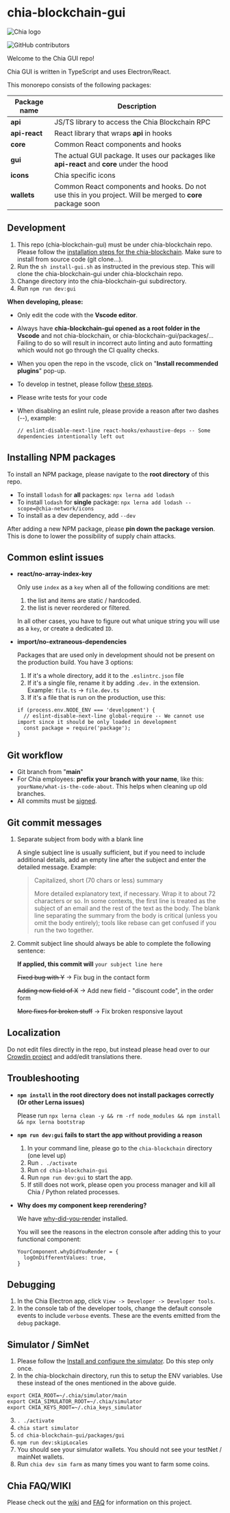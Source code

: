 # chia-blockchain-gui

![Chia logo](https://www.chia.net/wp-content/uploads/2022/09/chia-logo.svg)

![GitHub contributors](https://img.shields.io/github/contributors/Chia-Network/chia-blockchain-gui?logo=GitHub)

Welcome to the  Chia  GUI  repo!

Chia  GUI is  written in TypeScript  and  uses Electron/React.

This  monorepo consists of the  following  packages:

| Package name  | Description                                                                                                |
| ------------- | ---------------------------------------------------------------------------------------------------------- |
| **api**       | JS/TS library to access the Chia Blockchain RPC                                                            |
| **api-react** | React library that wraps **api** in hooks                                                                  |
| **core**      | Common React components and hooks                                                                          |
| **gui**       | The actual GUI package. It uses our packages like **api-react** and **core** under the hood                |
| **icons**     | Chia specific icons                                                                                        |
| **wallets**   | Common React components and hooks. Do not use this in you project. Will be merged to **core** package soon |

## Development

1. This repo (chia-blockchain-gui) must be under chia-blockchain repo. Please follow the [installation steps for the chia-blockchain](https://github.com/Chia-Network/chia-blockchain/wiki/INSTALL#install-from-source). Make sure to install from source code (git clone...).
2. Run the `sh install-gui.sh` as instructed in the previous step. This will clone the chia-blockchain-gui under chia-blockchain repo.
3. Change directory into the chia-blockchain-gui subdirectory.
4. Run `npm run dev:gui`

**When developing, please:**

- Only edit the code with the **Vscode editor**.
- Always have **chia-blockchain-gui opened as a root folder in the Vscode** and not chia-blockchain, or chia-blockchain-gui/packages/... Failing to do so will result in incorrect auto linting and auto formatting which would not go through the CI quality checks.
- When you open the repo in the vscode, click on "**Install recommended plugins**" pop-up.
- To develop in testnet, please follow [these steps](https://github.com/Chia-Network/chia-blockchain/wiki/How-to-connect-to-the-Testnet).
- Please write tests for your code
- When disabling an eslint rule, please provide a reason after two dashes (--), example:

  `// eslint-disable-next-line react-hooks/exhaustive-deps -- Some dependencies intentionally left out`

## Installing NPM packages

To install an NPM package, please navigate to the **root directory** of this repo.

- To install `lodash` for **all** packages: `npx lerna add lodash`
- To install `lodash` for **single** package: `npx lerna add lodash --scope=@chia-network/icons`
- To install as a dev dependency, add `--dev`

After adding a new NPM package, please **pin down the package version**. This is done to lower the possibility of supply chain attacks.

## Common eslint issues

- **react/no-array-index-key**

  Only use `index` as a `key` when all of the following conditions are met:

  1.  the list and items are static / hardcoded.
  2.  the list is never reordered or filtered.

  In all other cases, you have to figure out what unique string you will use as a `key`, or create a dedicated `ID`.

- **import/no-extraneous-dependencies**

  Packages that are used only in development should not be present on the production build. You have 3 options:

  1. If it's a whole directory, add it to the `.eslintrc.json` file
  2. If it's a single file, rename it by adding `.dev.` in the extension. Example: `file.ts` -> `file.dev.ts`
  3. If it's a file that is run on the production, use this:

  ```
  if (process.env.NODE_ENV === 'development') {
    // eslint-disable-next-line global-require -- We cannot use import since it should be only loaded in development
    const package = require('package');
  }
  ```

## Git workflow

- Git branch from "**main**"
- For Chia employees: **prefix your branch with your name**, like this: `yourName/what-is-the-code-about`. This helps when cleaning up old branches.
- All commits must be [signed](https://docs.github.com/en/authentication/managing-commit-signature-verification/signing-commits).

## Git commit messages

1. Separate subject from body with a blank line

   A single subject line is usually sufficient, but if you need to include additional details, add an empty line after the subject and enter the detailed message. Example:

   > Capitalized, short (70 chars or less) summary
   >
   > More detailed explanatory text, if necessary. Wrap it to about 72
   > characters or so. In some contexts, the first line is treated as the
   > subject of an email and the rest of the text as the body. The blank
   > line separating the summary from the body is critical (unless you omit
   > the body entirely); tools like rebase can get confused if you run the
   > two together.

2. Commit subject line should always be able to complete the following sentence:

   **If applied, this commit will** `your subject line here`

   ~~Fixed bug with Y~~ -> Fix bug in the contact form

   ~~Adding new field of X~~ -> Add new field - "discount code", in the order form

   ~~More fixes for broken stuff~~ -> Fix broken responsive layout

## Localization

Do not edit files directly in the repo, but instead please head over to our [Crowdin project](https://chia.crowdin.com/chia-blockchain-gui) and add/edit translations there.

## Troubleshooting

- **`npm install` in the root directory does not install packages correctly (Or other Lerna issues)**

  Please run `npx lerna clean -y && rm -rf node_modules && npm install && npx lerna bootstrap`

- **`npm run dev:gui` fails to start the app without providing a reason**

  1. In your command line, please go to the `chia-blockchain` directory (one level up)
  2. Run `. ./activate`
  3. Run `cd chia-blockchain-gui`
  4. Run `npm run dev:gui` to start the app.
  5. If still does not work, please open you process manager and kill all Chia / Python related processes.

- **Why does my component keep rerendering?**

  We have [why-did-you-render](https://github.com/welldone-software/why-did-you-render) installed.

  You will see the reasons in the electron console after adding this to your functional component:

  ```
  YourComponent.whyDidYouRender = {
    logOnDifferentValues: true,
  }
  ```

## Debugging

1. In the Chia Electron app, click `View -> Developer -> Developer tools`.
2. In the console tab of the developer tools, change the default console events to include `verbose` events. These are the events emitted from the `debug` package.

## Simulator / SimNet

1. Please follow the [Install and configure the simulator](https://docs.chia.net/guides/simulator-user-guide/). Do this step only once.
2. In the chia-blockchain directory, run this to setup the ENV variables. Use these instead of the ones mentioned in the above guide.

```
export CHIA_ROOT=~/.chia/simulator/main
export CHIA_SIMULATOR_ROOT=~/.chia/simulator
export CHIA_KEYS_ROOT=~/.chia_keys_simulator
```

3. `. ./activate`
4. `chia start simulator`
5. `cd chia-blockchain-gui/packages/gui`
6. `npm run dev:skipLocales`
7. You should see your simulator wallets. You should not see your testNet / mainNet wallets.
8. Run `chia dev sim farm` as many times you want to farm some coins.

## Chia FAQ/WIKI

Please check out the [wiki](https://github.com/Chia-Network/chia-blockchain/wiki)
and [FAQ](https://github.com/Chia-Network/chia-blockchain/wiki/FAQ) for
information on this project.
